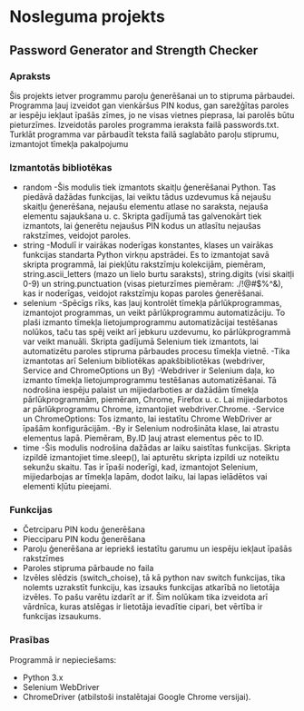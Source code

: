 # Nosleguma projekts
## Password Generator and Strength Checker
### Apraksts

Šis projekts ietver programmu paroļu ģenerēšanai un to stipruma pārbaudei. Programma ļauj izveidot gan vienkāršus PIN kodus, gan sarežģītas paroles ar iespēju iekļaut īpašās zīmes, jo ne visas vietnes pieprasa, lai parolēs būtu pieturzīmes. Izveidotās paroles programma ieraksta failā passwords.txt. Turklāt programma var pārbaudīt teksta failā saglabāto paroļu stiprumu, izmantojot tīmekļa pakalpojumu
### Izmantotās bibliotēkas 
+ random
  -Šis modulis tiek izmantots skaitļu ģenerēšanai Python. Tas piedāvā dažādas funkcijas, lai veiktu tādus uzdevumus kā nejaušu skaitļu ģenerēšana, nejaušu elementu atlase no saraksta, nejauša elementu sajaukšana u. c. Skripta gadījumā tas galvenokārt tiek izmantots, lai ģenerētu nejaušus PIN kodus un atlasītu nejaušas rakstzīmes, veidojot paroles.
+ string
  -Modulī ir vairākas noderīgas konstantes, klases un vairākas funkcijas standarta Python virkņu apstrādei. Es to izmantojat savā skripta programmā, lai piekļūtu rakstzīmju kolekcijām, piemēram, string.ascii_letters (mazo un lielo burtu saraksts), string.digits (visi skaitļi 0-9) un string.punctuation (visas pieturzīmes piemēram: ./!@#$%^&), kas ir noderīgas, veidojot rakstzīmju kopas paroles ģenerēšanai.
+ selenium
  -Spēcīgs rīks, kas ļauj kontrolēt tīmekļa pārlūkprogrammas, izmantojot programmas, un veikt pārlūkprogrammu automatizāciju. To plaši izmanto tīmekļa lietojumprogrammu automatizācijai testēšanas nolūkos, taču tas spēj veikt arī jebkuru uzdevumu, ko pārlūkprogrammā var veikt manuāli. Skripta gadījumā Selenium tiek izmantots, lai automatizētu paroles stipruma pārbaudes procesu tīmekļa vietnē. 
  -Tika izmantotas arī Selenium bibliotēkas apakšbibliotēkas (webdriver, Service and ChromeOptions un By)
  -Webdriver ir Selenium daļa, ko izmanto tīmekļa lietojumprogrammu testēšanas automatizēšanai. Tā nodrošina iespēju palaist un mijiedarboties ar dažādām tīmekļa pārlūkprogrammām, piemēram, Chrome, Firefox u. c. Lai mijiedarbotos ar pārlūkprogrammu Chrome, izmantojiet webdriver.Chrome.
  -Service un ChromeOptions: Tos izmanto, lai iestatītu Chrome WebDriver ar īpašām konfigurācijām.
  -By ir Selenium nodrošināta klase, lai atrastu elementus lapā. Piemēram, By.ID ļauj atrast elementus pēc to ID.
+ time
  -Šis modulis nodrošina dažādas ar laiku saistītas funkcijas. Skripta izpildē izmantojiet time.sleep(), lai apturētu skripta izpildi uz noteiktu sekunžu skaitu. Tas ir īpaši noderīgi, kad, izmantojot Selenium, mijiedarbojas ar tīmekļa lapām, dodot laiku, lai lapas ielādētos vai elementi kļūtu pieejami.
  
### Funkcijas
+ Četrciparu PIN kodu ģenerēšana
+ Piecciparu PIN kodu ģenerēšana
+ Paroļu ģenerēšana ar iepriekš iestatītu garumu un iespēju iekļaut īpašās rakstzīmes
+ Paroles stipruma pārbaude no faila
+ Izvēles slēdzis (switch_choise), tā kā python nav switch funkcijas, tika nolemts uzrakstīt funkciju, kas izsauks funkcijas atkarībā no lietotāja izvēles. To pašu varētu izdarīt ar if. Šim nolūkam tika izveidota arī vārdnīca, kuras atslēgas ir lietotāja ievadītie cipari, bet vērtība ir funkcijas izsaukums.

### Prasības

Programmā ir nepieciešams:
+ Python 3.x
+ Selenium WebDriver
+ ChromeDriver (atbilstoši instalētajai Google Chrome versijai).

